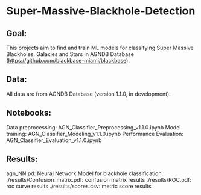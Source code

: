 # Super-Massive-Blackhole-Detection
## Goal:
This projects aim to find and train ML models for classifying Super Massive Blackholes, Galaxies and Stars in AGNDB Database (https://github.com/blackbase-miami/blackbase).

## Data:
All data are from AGNDB Database (version 1.1.0, in development).

## Notebooks:
Data preprocessing: AGN_Classifier_Preprocessing_v1.1.0.ipynb
Model training: AGN_Classifier_Modeling_v1.1.0.ipynb
Performance Evaluation: AGN_Classifier_Evaluation_v1.1.0.ipynb

## Results:
agn_NN.pd: Neural Network Model for blackhole classification.
./results/Confusion_matrix.pdf: confusion matrix results
./results/ROC.pdf: roc curve results
./results/scores.csv: metric score results

